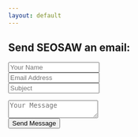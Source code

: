 ```yaml
---
layout: default
---
```


<!-- contact form start -->
<section id="contact-form">
<div class="container">

# Send SEOSAW an email:

<div class="row">
	<div class="block">
	    <form>
		<div class="form-group">
		    <input type="text" class="form-control" placeholder="Your Name">
		</div>
		<div class="form-group">
		    <input type="text" class="form-control" placeholder="Email Address">
		</div>
		<div class="form-group">
		    <input type="text" class="form-control" placeholder="Subject">
		</div>
	    </form>
    </div>
	<div class="block">
	    <form>
		<div class="form-group-2">
		    <textarea class="form-control" rows="2" placeholder="Your Message"></textarea>
		</div>
		<div class="form-group-2">
		<button class="btn btn-default" type="submit">Send Message</button>
		</div>
	    </form>
	</div>
</div>
</div>
</section>

